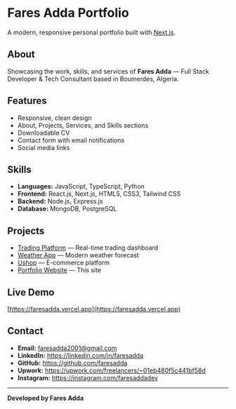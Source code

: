 # Fares Adda Portfolio

A modern, responsive personal portfolio built with [Next.js](https://nextjs.org/).

## About
Showcasing the work, skills, and services of **Fares Adda** — Full Stack Developer & Tech Consultant based in Boumerdes, Algeria.

## Features
- Responsive, clean design
- About, Projects, Services, and Skills sections
- Downloadable CV
- Contact form with email notifications
- Social media links

## Skills
- **Languages:** JavaScript, TypeScript, Python
- **Frontend:** React.js, Next.js, HTML5, CSS3, Tailwind CSS
- **Backend:** Node.js, Express.js
- **Database:** MongoDB, PostgreSQL

## Projects
- [Trading Platform](https://faresadda.vercel.app) — Real-time trading dashboard
- [Weather App](https://faresadda.vercel.app) — Modern weather forecast
- [Ushop](https://faresadda.vercel.app) — E-commerce platform
- [Portfolio Website](https://faresadda.vercel.app) — This site

## Live Demo
[https://faresadda.vercel.app](https://faresadda.vercel.app)

## Contact
- **Email:** faresadda2001@gmail.com
- **LinkedIn:** https://linkedin.com/in/faresadda
- **GitHub:** https://github.com/faresadda
- **Upwork:** https://upwork.com/freelancers/~01eb480f5c441bf58d
- **Instagram:** https://instagram.com/faresaddadev

---
**Developed by Fares Adda**
